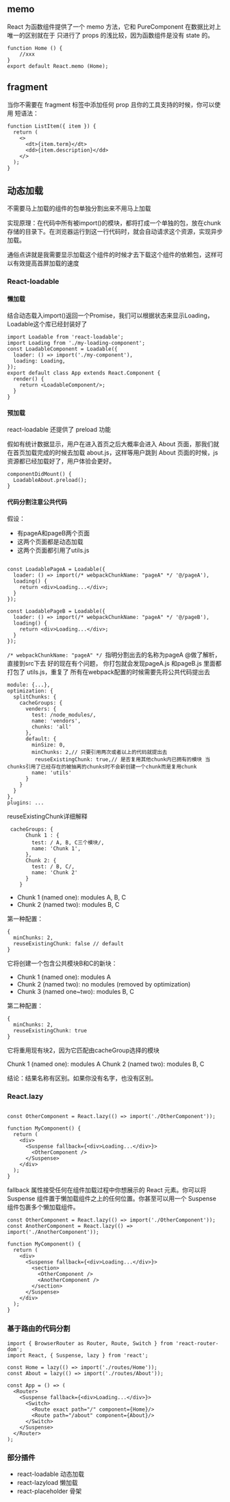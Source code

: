 ## memo

React 为函数组件提供了一个 memo 方法，它和 PureComponent 在数据比对上唯一的区别就在于 只进行了 props 的浅比较，因为函数组件是没有 state 的。

```
function Home () {
    //xxx
} 
export default React.memo (Home);
```

## fragment 

当你不需要在 fragment 标签中添加任何 prop 且你的工具支持的时候，你可以使用 短语法：

```
function ListItem({ item }) {
  return (
    <>
      <dt>{item.term}</dt>
      <dd>{item.description}</dd>
    </>
  );
}

```

## 动态加载

不需要马上加载的组件的包单独分割出来不用马上加载  

实现原理：在代码中所有被import()的模块，都将打成一个单独的包，放在chunk存储的目录下。在浏览器运行到这一行代码时，就会自动请求这个资源，实现异步加载。 
  
通俗点讲就是我需要显示加载这个组件的时候才去下载这个组件的依赖包，这样可以有效提高首屏加载的速度


### React-loadable

#### 懒加载

结合动态载入import()返回一个Promise，我们可以根据状态来显示Loading，Loadable这个库已经封装好了
```
import Loadable from 'react-loadable';
import Loading from './my-loading-component';
const LoadableComponent = Loadable({
  loader: () => import('./my-component'),
  loading: Loading,
});
export default class App extends React.Component {
  render() {
    return <LoadableComponent/>;
  }
}

```

#### 预加载
react-loadable 还提供了 preload 功能

假如有统计数据显示，用户在进入首页之后大概率会进入 About 页面，那我们就在首页加载完成的时候去加载 about.js，这样等用户跳到 About 页面的时候，js 资源都已经加载好了，用户体验会更好。

```
componentDidMount() {
  LoadableAbout.preload();
}
```

#### 代码分割注意公共代码


假设：

- 有pageA和pageB两个页面
- 这两个页面都是动态加载
- 这两个页面都引用了utils.js


```

const LoadablePageA = Loadable({
  loader: () => import(/* webpackChunkName: "pageA" */ '@/pageA'),
  loading() {
    return <div>Loading...</div>;
  }
});

const LoadablePageB = Loadable({
  loader: () => import(/* webpackChunkName: "pageA" */ '@/pageB'),
  loading() {
    return <div>Loading...</div>;
  }
});

```

`/* webpackChunkName: "pageA" */ `指明分割出去的名称为pageA
@做了解析，直接到src下去
好的现在有个问题， 你打包就会发现pageA.js 和pageB.js 里面都打包了 utils.js，重复了
所有在webpack配置的时候需要先将公共代码提出去

```
module: {...},
optimization: {
  splitChunks: {
    cacheGroups: {
      venders: {
        test: /node_modules/,
        name: 'vendors',
        chunks: 'all'
      },
      default: {
        minSize: 0,
        minChunks: 2,// 只要引用两次或者以上的代码就提出去
         reuseExistingChunk: true,// 是否复用其他chunk内已拥有的模块 当chunks引用了已经存在的被抽离的chunks时不会新创建一个chunk而是复用chunk
        name: 'utils'
      }
    }
  }
},
plugins: ...

```

reuseExistingChunk详细解释
```
 cacheGroups: {
      Chunk 1 : {
        test: / A, B, C三个模块/,
        name: 'Chunk 1',
      },
      Chunk 2: {
        test: / B, C/,
        name: 'Chunk 2'
      }
    }
```



- Chunk 1 (named one): modules A, B, C
- Chunk 2 (named two): modules B, C

第一种配置：
```
{
  minChunks: 2,
  reuseExistingChunk: false // default
}
```

它将创建一个包含公共模块B和C的新块：

- Chunk 1 (named one): modules A
- Chunk 2 (named two): no modules (removed by optimization)
- Chunk 3 (named one~two): modules B, C



第二种配置：
```
{
  minChunks: 2,
  reuseExistingChunk: true
}
```

它将重用现有块2，因为它匹配由cacheGroup选择的模块

Chunk 1 (named one): modules A
Chunk 2 (named two): modules B, C

结论：结果名称有区别。如果你没有名字，也没有区别。

### React.lazy

```

const OtherComponent = React.lazy(() => import('./OtherComponent'));

function MyComponent() {
  return (
    <div>
      <Suspense fallback={<div>Loading...</div>}>
        <OtherComponent />
      </Suspense>
    </div>
  );
}

```

fallback 属性接受任何在组件加载过程中你想展示的 React 元素。你可以将 Suspense 组件置于懒加载组件之上的任何位置。你甚至可以用一个 Suspense 组件包裹多个懒加载组件。

```
const OtherComponent = React.lazy(() => import('./OtherComponent'));
const AnotherComponent = React.lazy(() => import('./AnotherComponent'));

function MyComponent() {
  return (
    <div>
      <Suspense fallback={<div>Loading...</div>}>
        <section>
          <OtherComponent />
          <AnotherComponent />
        </section>
      </Suspense>
    </div>
  );
}

``` 

### 基于路由的代码分割

```
import { BrowserRouter as Router, Route, Switch } from 'react-router-dom';
import React, { Suspense, lazy } from 'react';

const Home = lazy(() => import('./routes/Home'));
const About = lazy(() => import('./routes/About'));

const App = () => (
  <Router>
    <Suspense fallback={<div>Loading...</div>}>
      <Switch>
        <Route exact path="/" component={Home}/>
        <Route path="/about" component={About}/>
      </Switch>
    </Suspense>
  </Router>
);
```

### 部分插件

- react-loadable 动态加载
- react-lazyload 懒加载
- react-placeholder 骨架